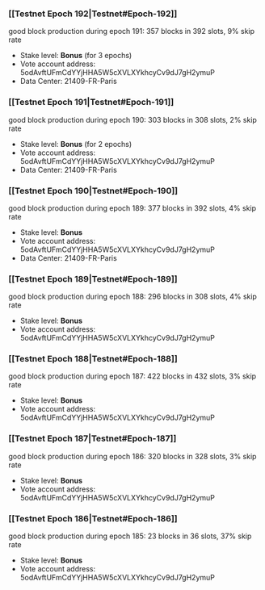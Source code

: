 ### [[Testnet Epoch 192|Testnet#Epoch-192]]
good block production during epoch 191: 357 blocks in 392 slots, 9% skip rate
* Stake level: **Bonus** (for 3 epochs)
* Vote account address: 5odAvftUFmCdYYjHHA5W5cXVLXYkhcyCv9dJ7gH2ymuP
* Data Center: 21409-FR-Paris
### [[Testnet Epoch 191|Testnet#Epoch-191]]
good block production during epoch 190: 303 blocks in 308 slots, 2% skip rate
* Stake level: **Bonus** (for 2 epochs)
* Vote account address: 5odAvftUFmCdYYjHHA5W5cXVLXYkhcyCv9dJ7gH2ymuP
* Data Center: 21409-FR-Paris
### [[Testnet Epoch 190|Testnet#Epoch-190]]
good block production during epoch 189: 377 blocks in 392 slots, 4% skip rate
* Stake level: **Bonus**
* Vote account address: 5odAvftUFmCdYYjHHA5W5cXVLXYkhcyCv9dJ7gH2ymuP
* Data Center: 21409-FR-Paris
### [[Testnet Epoch 189|Testnet#Epoch-189]]
good block production during epoch 188: 296 blocks in 308 slots, 4% skip rate
* Stake level: **Bonus**
* Vote account address: 5odAvftUFmCdYYjHHA5W5cXVLXYkhcyCv9dJ7gH2ymuP
### [[Testnet Epoch 188|Testnet#Epoch-188]]
good block production during epoch 187: 422 blocks in 432 slots, 3% skip rate
* Stake level: **Bonus**
* Vote account address: 5odAvftUFmCdYYjHHA5W5cXVLXYkhcyCv9dJ7gH2ymuP
### [[Testnet Epoch 187|Testnet#Epoch-187]]
good block production during epoch 186: 320 blocks in 328 slots, 3% skip rate
* Stake level: **Bonus**
* Vote account address: 5odAvftUFmCdYYjHHA5W5cXVLXYkhcyCv9dJ7gH2ymuP
### [[Testnet Epoch 186|Testnet#Epoch-186]]
good block production during epoch 185: 23 blocks in 36 slots, 37% skip rate
* Stake level: **Bonus**
* Vote account address: 5odAvftUFmCdYYjHHA5W5cXVLXYkhcyCv9dJ7gH2ymuP